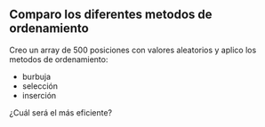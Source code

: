 ## Comparo los diferentes metodos de ordenamiento 

Creo un array de 500 posiciones con valores aleatorios y aplico los metodos de ordenamiento:
- burbuja
- selección
- inserción

¿Cuál será el más eficiente?
